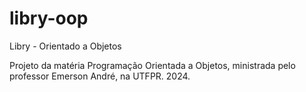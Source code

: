 # libry-oop

Libry - Orientado a Objetos

Projeto da matéria Programação Orientada a Objetos, ministrada pelo professor Emerson André, na UTFPR. 2024.
